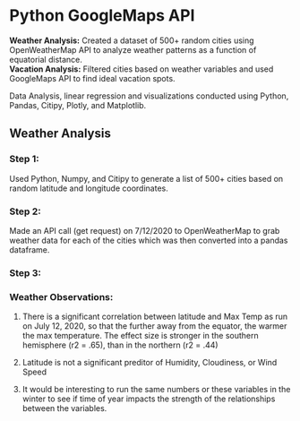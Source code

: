 #  **Python GoogleMaps API**

**Weather Analysis:** Created a dataset of 500+ random cities using OpenWeatherMap API to analyze weather patterns as a function of equatorial distance.  
**Vacation Analysis:** Filtered cities based on weather variables and used GoogleMaps API to find ideal vacation spots. 

Data Analysis, linear regression and visualizations conducted using Python, Pandas, Citipy, Plotly, and Matplotlib.

<project visuals>

## **Weather Analysis**

### **Step 1:**
Used Python, Numpy, and Citipy to generate a list of 500+ cities based on random latitude and longitude coordinates.  

<city list>
  
### **Step 2:**
Made an API call (get request) on 7/12/2020 to OpenWeatherMap to grab weather data for each of the cities which was then converted into a pandas dataframe.

<OpenWeatherAPI>
  
### **Step 3:**


<Linear Regression>
  
### Weather Observations:

1. There is a significant correlation between latitude and Max Temp as run on July 12, 2020, so that the further away from the equator, the warmer the max temperature.  The effect size is stronger in the southern hemisphere (r2 = .65), than in the northern (r2 = .44)

2. Latitude is not a significant preditor of Humidity, Cloudiness, or Wind Speed

3. It would be interesting to run the same numbers or these variables in the winter to see if time of year impacts the strength of the relationships between the variables.
